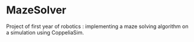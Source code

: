 # MazeSolver
Project of first year of robotics : implementing a maze solving algorithm on a simulation using CoppeliaSim.
